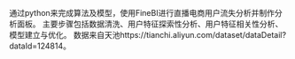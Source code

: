 通过python来完成算法及模型，使用FineBI进行直播电商用户流失分析并制作分析面板。
主要步骤包括数据清洗、用户特征探索性分析、用户特征相关性分析、模型建立与优化。
数据来自天池https://tianchi.aliyun.com/dataset/dataDetail?dataId=124814。
